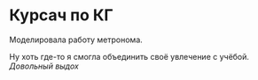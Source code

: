# Курсач по КГ
Моделировала работу метронома.

Ну хоть где-то я смогла объединить своё увлечение с учёбой. *Довольный выдох*
